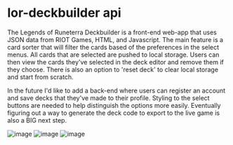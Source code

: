 # lor-deckbuilder api
The Legends of Runeterra Deckbuilder is a front-end web-app that uses JSON data from RIOT Games, HTML, and Javascript. The main
feature is a card sorter that will filter the cards based of the preferences in the select menus. All cards that are selected are
pushed to local storage. Users can then view the cards they've selected in the deck editor and remove them if they choose. There
is also an option to 'reset deck' to clear local storage and start from scratch. 

In the future I'd like to add a back-end where users can register an account and save decks that they've made to their profile. Styling
to the select buttons are needed to help distinguish the options more easily. Eventually figuring out a way to generate the deck code
to export to the live game is also a BIG next step.

![image](https://user-images.githubusercontent.com/80011655/114933232-72ec1900-9e06-11eb-885b-3ff4438cab7a.png)
![image](https://user-images.githubusercontent.com/80011655/114959082-5239b880-9e32-11eb-8d70-844e3cdb44ed.png)
![image](https://user-images.githubusercontent.com/80011655/114933509-bba3d200-9e06-11eb-935d-fd0bc1f10b44.png)
